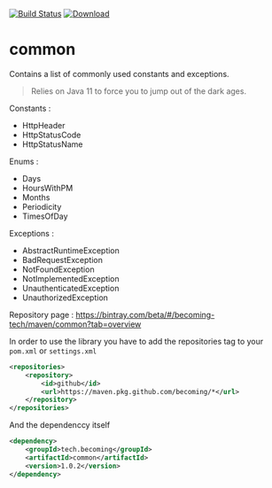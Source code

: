 [![Build Status](https://travis-ci.com/becoming-tech/common.svg?branch=master)](https://travis-ci.com/becoming-tech/common)
[ ![Download](https://api.bintray.com/packages/becoming-tech/maven/common/images/download.svg) ](https://bintray.com/becoming-tech/maven/common/_latestVersion)
# common
Contains a list of commonly used constants and exceptions.

> Relies on Java 11 to force you to jump out of the dark ages.

Constants :
- HttpHeader
- HttpStatusCode
- HttpStatusName

Enums : 
- Days
- HoursWithPM
- Months
- Periodicity
- TimesOfDay

Exceptions :
- AbstractRuntimeException
- BadRequestException
- NotFoundException
- NotImplementedException
- UnauthenticatedException
- UnauthorizedException

Repository page : https://bintray.com/beta/#/becoming-tech/maven/common?tab=overview

In order to use the library you have to add the repositories tag to your `pom.xml` or `settings.xml`

```xml
<repositories>
    <repository>
        <id>github</id>
        <url>https://maven.pkg.github.com/becoming/*</url>
    </repository>
</repositories>
```
    
And the dependenccy itself

```xml
<dependency>
    <groupId>tech.becoming</groupId>
    <artifactId>common</artifactId>
    <version>1.0.2</version>
</dependency>
```
